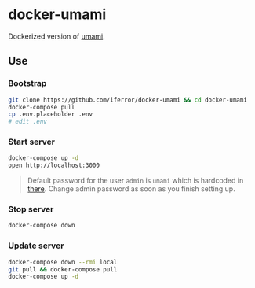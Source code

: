 # docker-umami

Dockerized version of [umami](https://github.com/mikecao/umami).

## Use

### Bootstrap

```bash
git clone https://github.com/iferror/docker-umami && cd docker-umami
docker-compose pull
cp .env.placeholder .env
# edit .env
```

### Start server

```bash
docker-compose up -d
open http://localhost:3000
```

> Default password for the user `admin` is `umami` which is hardcoded in [there](https://github.com/mikecao/umami/blob/72065d0a0924977b78cdf4fba85775ae254bf960/sql/schema.postgresql.sql#L72). Change admin password as soon as you finish setting up.

### Stop server

```bash
docker-compose down
```

### Update server

```bash
docker-compose down --rmi local
git pull && docker-compose pull
docker-compose up -d
```
